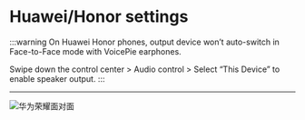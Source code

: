 # Huawei/Honor settings

:::warning
On Huawei Honor phones, output device won’t auto-switch in Face-to-Face mode with VoicePie earphones.

Swipe down the control center > Audio control > Select “This Device” to enable speaker output.
:::

---

![华为荣耀面对面](https://bu.dusays.com/2024/10/29/672090754e6be.png)

<!-- <BilibiliPlayer bvid="BV1nK4y1W7uN" /> -->
